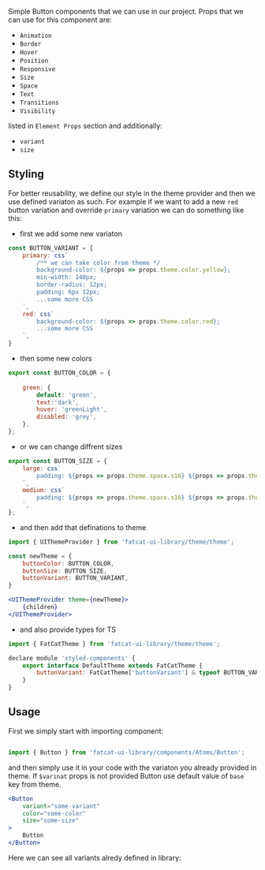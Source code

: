 Simple Button components that we can use in our project. Props that we can use for this component are:

- `Animation`
- `Border`
- `Hover`
- `Position`
- `Responsive`
- `Size`
- `Space`
- `Text`
- `Transitions`
- `Visibility`

listed in `Element Props` section and additionally:

- `variant`
- `size`

## 	Styling

For better reusability, we define our style in the theme provider and then we use defined variaton as such. For example if we want to add a new `red` button variation and override `primary` variation we can do something like this:

- first we add some new variaton

```jsx
const BUTTON_VARIANT = {
	primary: css`
		/** we can take color from theme */
		background-color: ${props => props.theme.color.yellow};
		min-width: 140px;
		border-radius: 12px;
		padding: 6px 12px;
		...some more CSS
	`,
	red: css`
		background-color: ${props => props.theme.color.red};
		...some more CSS
	`,
}
```

- then some new colors

```jsx
export const BUTTON_COLOR = {
	
	green: {
		default: 'green',
		text:'dark',
		hover: 'greenLight',
		disabled: 'grey',
	},
};
```

- or we can change diffrent sizes

```jsx
export const BUTTON_SIZE = {
	large: css`
		padding: ${props => props.theme.space.s16} ${props => props.theme.space.s40};
	`,
	medium: css`
		padding: ${props => props.theme.space.s16} ${props => props.theme.space.s24};
	`,
};
```

- and then add that definations to theme

```jsx
import { UIThemeProvider } from 'fatcat-ui-library/theme/theme';

const newTheme = {
	buttonColor: BUTTON_COLOR,
	buttonSize: BUTTON_SIZE,
	buttonVariant: BUTTON_VARIANT,
}

<UIThemeProvider theme={newTheme}>
	{children}
</UIThemeProvider>
```

- and also provide types for TS

```jsx
import { FatCatTheme } from 'fatcat-ui-library/theme/theme';

declare module 'styled-components' {
	export interface DefaultTheme extends FatCatTheme {
		buttonVariant: FatCatTheme['buttonVariant'] & typeof BUTTON_VARIANT
	}
}
```

## Usage 

First we simply start with importing component:

```jsx

import { Button } from 'fatcat-ui-library/components/Atoms/Button';

```

and then simply use it in your code with the variaton you already provided in theme. If `$varinat` props is not provided Button use default value of `base` key from theme.

```jsx
<Button
	variant="some-variant"
	color="some-color"
	size="some-size"
>
	Button
</Button>
```

Here we can see all variants alredy defined in library:
